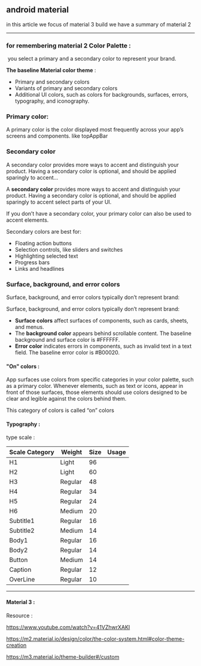 ## android material

in this article we focus of material 3 build we have a summary of material 2

----

### for remembering material 2 Color Palette :

 you select a primary and a secondary color to represent your brand. 

**The baseline Material color theme** :

- Primary and secondary colors
- Variants of primary and secondary colors
- Additional UI colors, such as colors for backgrounds, surfaces, errors, typography, and iconography.

### Primary color:

A primary color is the color displayed most frequently across your app’s screens and components.   like  topAppBar



### Secondary color

A secondary color provides more ways to accent and distinguish your product. Having a secondary color is optional, and should be applied sparingly to accent...

A **secondary color** provides more ways to accent and distinguish your product. Having a secondary color is optional, and should be applied sparingly to accent select parts of your UI.

If you don’t have a secondary color, your primary color can also be used to accent elements.

Secondary colors are best for:

- Floating action buttons
- Selection controls, like sliders and switches
- Highlighting selected text
- Progress bars
- Links and headlines



### Surface, background, and error colors

Surface, background, and error colors typically don’t represent brand:

Surface, background, and error colors typically don’t represent brand:

- **Surface colors** affect surfaces of components, such as cards, sheets, and menus.
- The **background color** appears behind scrollable content. The baseline background and surface color is #FFFFFF.
- **Error color** indicates errors in components, such as invalid text in a text field. The baseline error color is #B00020.



#### "On" colors :

App surfaces use colors from specific categories in your color palette, such as a primary color. Whenever elements, such as text or icons, appear in front of those surfaces, those elements should use colors designed to be clear and legible against the colors behind them.

This category of colors is called “on” colors



#### Typography :

type scale :



| Scale Category | Weight  | Size | Usage |
| -------------- | ------- | ---- | ----- |
| H1             | Light   | 96   |       |
| H2             | Light   | 60   |       |
| H3             | Regular | 48   |       |
| H4             | Regular | 34   |       |
| H5             | Regular | 24   |       |
| H6             | Medium  | 20   |       |
| Subtitle1      | Regular | 16   |       |
| Subtitle2      | Medium  | 14   |       |
| Body1          | Regular | 16   |       |
| Body2          | Regular | 14   |       |
| Button         | Medium  | 14   |       |
| Caption        | Regular | 12   |       |
| OverLine       | Regular | 10   |       |





----



#### Material 3 :







Resource :

https://www.youtube.com/watch?v=41VZhwrXAKI

https://m2.material.io/design/color/the-color-system.html#color-theme-creation

https://m3.material.io/theme-builder#/custom
